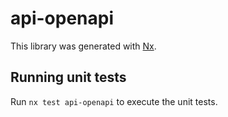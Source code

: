 # api-openapi

This library was generated with [Nx](https://nx.dev).

## Running unit tests

Run `nx test api-openapi` to execute the unit tests.
